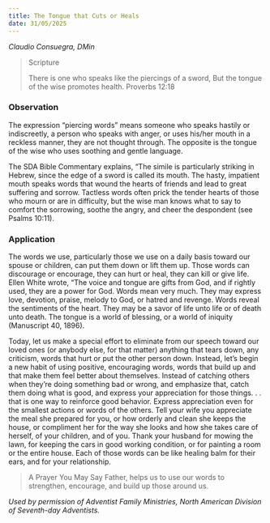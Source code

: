 ```yaml
---
title: The Tongue that Cuts or Heals
date: 31/05/2025
---
```


_Claudio Consuegra, DMin_

> <p>Scripture</p>
> There is one who speaks like the piercings of a sword, But the tongue of the wise promotes health. Proverbs 12:18

### Observation

The expression “piercing words” means someone who speaks hastily or indiscreetly, a person who speaks with anger, or uses his/her mouth in a reckless manner, they are not thought through. The opposite is the tongue of the wise who uses soothing and gentle language.

The SDA Bible Commentary explains, “The simile is particularly striking in Hebrew, since the edge of a sword is called its mouth. The hasty, impatient mouth speaks words that wound the hearts of friends and lead to great suffering and sorrow. Tactless words often prick the tender hearts of those who mourn or are in difficulty, but the wise man knows what to say to comfort the sorrowing, soothe the angry, and cheer the despondent (see Psalms 10:11).

### Application

The words we use, particularly those we use on a daily basis toward our spouse or children, can put them down or lift them up. Those words can discourage or encourage, they can hurt or heal, they can kill or give life. Ellen White wrote, “The voice and tongue are gifts from God, and if rightly used, they are a power for God. Words mean very much. They may express love, devotion, praise, melody to God, or hatred and revenge. Words reveal the sentiments of the heart. They may be a savor of life unto life or of death unto death. The tongue is a world of blessing, or a world of iniquity (Manuscript 40, 1896).

Today, let us make a special effort to eliminate from our speech toward our loved ones (or anybody else, for that matter) anything that tears down, any criticism, words that hurt or put the other person down. Instead, let’s begin a new habit of using positive, encouraging words, words that build up and that make them feel better about themselves. Instead of catching others when they’re doing something bad or wrong, and emphasize that, catch them doing what is good, and express your appreciation for those things. . . that is one way to reinforce good behavior. Express appreciation even for the smallest actions or words of the others. Tell your wife you appreciate the meal she prepared for you, or how orderly and clean she keeps the house, or compliment her for the way she looks and how she takes care of herself, of your children, and of you. Thank your husband for mowing the lawn, for keeping the cars in good working condition, or for painting a room or the entire house. Each of those words can be like healing balm for their ears, and for your relationship.

> <callout>A Prayer You May Say</callout>
> Father, helps us to use our words to strengthen, encourage, and build up those around us.

_Used by permission of Adventist Family Ministries, North American Division of Seventh-day Adventists._